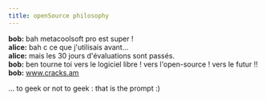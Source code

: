```yaml
---
title: openSource philosophy
---
```


**bob:** bah metacoolsoft pro est super !   
**alice:** bah c ce que j'utilisais avant...   
**alice:** mais les 30 jours d'évaluations sont passés.   
**bob:** ben tourne toi vers le logiciel libre ! vers l'open-source ! vers le futur !!   
**bob:** www.cracks.am

... to geek or not to geek : that is the prompt :)

